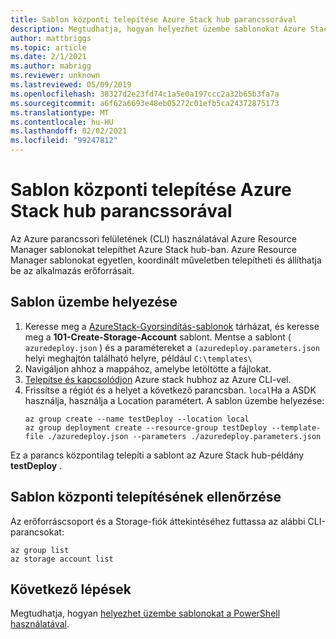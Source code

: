 ```yaml
---
title: Sablon központi telepítése Azure Stack hub parancssorával
description: Megtudhatja, hogyan helyezhet üzembe sablonokat Azure Stack hubhoz az Azure platformfüggetlen parancssori felületének (CLI) használatával.
author: mattbriggs
ms.topic: article
ms.date: 2/1/2021
ms.author: mabrigg
ms.reviewer: unknown
ms.lastreviewed: 05/09/2019
ms.openlocfilehash: 38327d2e23fd74c1a5e0a197ccc2a32b65b3fa7a
ms.sourcegitcommit: a6f62a6693e48eb05272c01efb5ca24372875173
ms.translationtype: MT
ms.contentlocale: hu-HU
ms.lasthandoff: 02/02/2021
ms.locfileid: "99247812"
---
```

# <a name="deploy-a-template-with-the-command-line-in-azure-stack-hub"></a>Sablon központi telepítése Azure Stack hub parancssorával

Az Azure parancssori felületének (CLI) használatával Azure Resource Manager sablonokat telepíthet Azure Stack hub-ban. Azure Resource Manager sablonokat egyetlen, koordinált műveletben telepítheti és állíthatja be az alkalmazás erőforrásait.

## <a name="deploy-template"></a>Sablon üzembe helyezése

1. Keresse meg a [AzureStack-Gyorsindítás-sablonok](https://aka.ms/AzureStackGitHub) tárházat, és keresse meg a **101-Create-Storage-Account** sablont. Mentse a sablont ( `azuredeploy.json` ) és a paramétereket a `(azuredeploy.parameters.json` helyi meghajtón található helyre, például `C:\templates\`
2. Navigáljon ahhoz a mappához, amelybe letöltötte a fájlokat. 
3. [Telepítse és kapcsolódjon](azure-stack-version-profiles-azurecli2.md) Azure stack hubhoz az Azure CLI-vel.
4. Frissítse a régiót és a helyet a következő parancsban. `local`Ha a ASDK használja, használja a Location paramétert. A sablon üzembe helyezése:
    ```azurecli
    az group create --name testDeploy --location local
    az group deployment create --resource-group testDeploy --template-file ./azuredeploy.json --parameters ./azuredeploy.parameters.json
    ```

Ez a parancs központilag telepíti a sablont az Azure Stack hub-példány **testDeploy** .

## <a name="validate-template-deployment"></a>Sablon központi telepítésének ellenőrzése

Az erőforráscsoport és a Storage-fiók áttekintéséhez futtassa az alábbi CLI-parancsokat:

```azurecli
az group list
az storage account list
```

## <a name="next-steps"></a>Következő lépések

Megtudhatja, hogyan [helyezhet üzembe sablonokat a PowerShell használatával](azure-stack-deploy-template-powershell.md).
